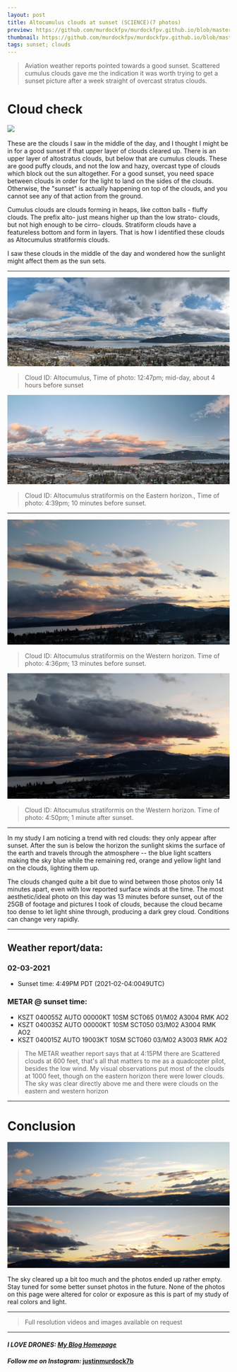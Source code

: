 ```yaml
---
layout: post
title: Altocumulus clouds at sunset (SCIENCE)(7 photos)
preview: https://github.com/murdockfpv/murdockfpv.github.io/blob/master/images/2021-02-03/20210203sunset_golden.jpg?raw=true
thumbnail: https://github.com/murdockfpv/murdockfpv.github.io/blob/master/images/2021-02-03/20210203sunset_golden.jpg?raw=true
tags: sunset; clouds
---
```


> Aviation weather reports pointed towards a good sunset. Scattered cumulus clouds gave me the indication it was worth trying to get a sunset picture after a week straight of overcast stratus clouds.

# Cloud check

<img src="https://github.com/murdockfpv/murdockfpv.github.io/blob/master/images/2021-02-03/202102032034UTC_altostratus_translucidus.JPG?raw=true" style="max-height: 100%; max-width: 100%"/>

These are the clouds I saw in the middle of the day, and I thought I might be in for a good sunset if that upper layer of clouds cleared up. There is an upper layer of altostratus clouds, but below that are cumulus clouds. These are good puffy clouds, and not the low and hazy, overcast type of clouds which block out the sun altogether. For a good sunset, you need space between clouds in order for the light to land on the sides of the clouds. Otherwise, the "sunset" is actually happening on top of the clouds, and you cannot see any of that action from the ground.

Cumulus clouds are clouds forming in heaps, like cotton balls - fluffy clouds. The prefix alto- just means higher up than the low strato- clouds, but not high enough to be cirro- clouds. Stratiform clouds have a featureless bottom and form in layers. That is how I identified these clouds as Altocumulus stratiformis clouds.

I saw these clouds in the middle of the day and wondered how the sunlight might affect them as the sun sets.

___

<img src="https://github.com/murdockfpv/murdockfpv.github.io/blob/master/images/2021-02-03/0203_180pano2_cropped.JPG?raw=true" style="max-height: 100%; max-width: 100%"/>

> Cloud ID: Altocumulus, Time of photo: 12:47pm; mid-day, about 4 hours before sunset

<img src="https://github.com/murdockfpv/murdockfpv.github.io/blob/master/images/2021-02-03/0203_180pano3_cropped.JPG?raw=true" style="max-height: 100%; max-width: 100%"/>

> Cloud ID: Altocumulus stratiformis on the Eastern horizon., Time of photo: 4:39pm; 10 minutes before sunset.

___

<img src="https://github.com/murdockfpv/murdockfpv.github.io/blob/master/images/2021-02-03/20210203sunset_golden.jpg?raw=true" style="max-height: 100%; max-width: 100%"/>

> Cloud ID: Altocumulus stratiformis on the Western horizon. Time of photo: 4:36pm; 13 minutes before sunset.

<img src="https://github.com/murdockfpv/murdockfpv.github.io/blob/master/images/2021-02-03/20210203sunset_red.jpg?raw=true" style="max-height: 100%; max-width: 100%"/>

> Cloud ID: Altocumulus stratiformis on the Western horizon. Time of photo: 4:50pm; 1 minute after sunset.

___

In my study I am noticing a trend with red clouds: they only appear after sunset. After the sun is below the horizon the sunlight skims the surface of the earth and travels through the atmosphere -- the blue light scatters making the sky blue while the remaining red, orange and yellow light land on the clouds, lighting them up. 

The clouds changed quite a bit due to wind between those photos only 14 minutes apart, even with low reported surface winds at the time. The most aesthetic/ideal photo on this day was 13 minutes before sunset, out of the 25GB of footage and pictures I took of clouds, because the cloud became too dense to let light shine through, producing a dark grey cloud. Conditions can change very rapidly.

___

## Weather report/data:

### 02-03-2021

* Sunset time: 4:49PM PDT (2021-02-04:0049UTC)

### METAR @ sunset time: 

* KSZT 040055Z AUTO 00000KT 10SM SCT065 01/M02 A3004 RMK AO2
* KSZT 040035Z AUTO 00000KT 10SM SCT050 03/M02 A3004 RMK AO2
* KSZT 040015Z AUTO 19003KT 10SM SCT060 03/M02 A3003 RMK AO2

> The METAR weather report says that at 4:15PM there are Scattered clouds at 600 feet, that's all that matters to me as a quadcopter pilot, besides the low wind. My visual observations put most of the clouds at 1000 feet, though on the eastern horizon there were lower clouds. The sky was clear directly above me and there were clouds on the eastern and western horizon

___

# Conclusion  

<img src="https://github.com/murdockfpv/murdockfpv.github.io/blob/master/images/2021-02-03/Baldy_sunset_pano.png?raw=true" style="max-height: 100%; max-width: 100%"/>  

<img src="https://github.com/murdockfpv/murdockfpv.github.io/blob/master/images/2021-02-03/20210203_ultrawide.jpg?raw=true" style="max-height: 100%; max-width: 100%"/>  

The sky cleared up a bit too much and the photos ended up rather empty. Stay tuned for some better sunset photos in the future. None of the photos on this page were altered for color or exposure as this is part of my study of real colors and light.

___

> Full resolution videos and images available on request

___

#### _**I LOVE DRONES:**_  _**[My Blog Homepage](/)**_ 
#### _Follow me on Instagram:_ [**justinmurdock7b**](https://www.instagram.com/justinmurdock7b/?hl=en)
